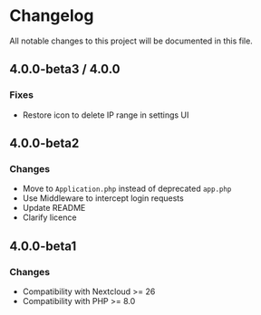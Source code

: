 # Changelog
All notable changes to this project will be documented in this file.


## 4.0.0-beta3 / 4.0.0
### Fixes
- Restore icon to delete IP range in settings UI

## 4.0.0-beta2
### Changes
- Move to `Application.php` instead of deprecated `app.php`
- Use Middleware to intercept login requests
- Update README
- Clarify licence

## 4.0.0-beta1
### Changes
- Compatibility with Nextcloud >= 26
- Compatibility with PHP >= 8.0


